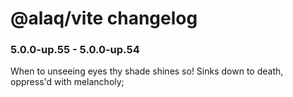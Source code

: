 # @alaq/vite changelog
### 5.0.0-up.55 - 5.0.0-up.54 
When to unseeing eyes thy shade shines so!
Sinks down to death, oppress'd with melancholy;

